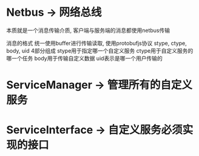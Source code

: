 # Netbus -> 网络总线
本质就是一个消息传输介质, 客户端与服务端的消息都使用netbus传输

消息的格式 统一使用buffer进行传输读取, 使用protobufjs协议
stype, ctype, body, uid 4部分组成
stype用于指定哪一个自定义服务
ctype用于自定义服务的哪一个任务
body用于传输自定义数据
uid表示是哪一个用户传输的

# ServiceManager    -> 管理所有的自定义服务

# ServiceInterface  -> 自定义服务必须实现的接口